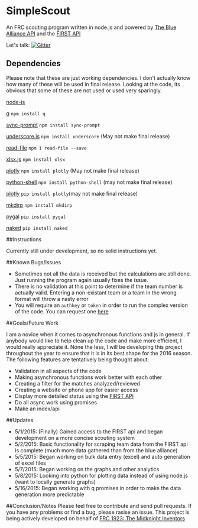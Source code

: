 # SimpleScout
An FRC scouting program written in node.js and powered by [The Blue Alliance API](http://www.thebluealliance.com/apidocs) and the [FIRST API](http://docs.frcevents.apiary.io/)

Let's talk:  [![Gitter](https://badges.gitter.im/Join%20Chat.svg)](https://gitter.im/aravindkoneru/SimpleScout?utm_source=badge&utm_medium=badge&utm_campaign=pr-badge)

## Dependencies

Please note that these are just working dependencies. I don't actually know how many of these will be used in final release.
Looking at the code, its obvious that some of these are not used or used very sparingly.

[node-js](https://nodejs.org/download/)

[q](https://www.npmjs.com/package/q) `npm install q`

[sync-prompt](https://www.npmjs.com/package/sync-prompt) `npm install sync-prompt`

[underscore.js](http://underscorejs.org/) `npm install underscore` (May not make final release)

[read-file](https://www.npmjs.com/package/read-file) `npm i read-file --save`

[xlsx.js](https://www.npmjs.com/package/xlsx) `npm install xlsx`

[plotly](https://plot.ly/feed/) `npm install plotly` (May not make final release)

[python-shell](https://www.npmjs.com/package/python-shell#running-a-python-script-with-arguments-and-options) `npm install python-shell` (may not make final release)

[plotly](https://plot.ly/python/getting-started/) `pip install plotly`(may not make final release)

[mkdirp](https://www.npmjs.com/package/mkdirp) `npm install mkdirp`

[pygal](http://pygal.org/download/) `pip install pygal`

[naked](https://pypi.python.org/pypi/Naked) `pip install naked`

##Instructions

Currently still under development, so no solid instructions yet.

##Known Bugs/Issues

* Sometimes not all the data is received but the calculations are still done. Just running the program again usually fixes the
issue.
* There is no validation at this point to determine if the team number is actually valid. Entering a non-existant team or
a team in the wrong format will throw a nasty error
* You will require an `authkey` or `token` in order to run the complex version of the code. You can request one [here](https://usfirst.collab.net/sf/sfmain/do/viewProject/projects.first_community_developers?_message=1429471256751)

##Goals/Future Work

I am a novice when it comes to asynchronous functions and js in general. If anybody would like to help clean up the code and make
more efficient, I would really appreciate it. None the less, I will be developing this project throughout the year to ensure that
it is in its best shape for the 2016 season. The following features are tentatively being thought about:

* Validation in all aspects of the code
* Making asynchronous functions work better with each other
* Creating a filter for the matches analyzed/reviewed
* Creating a website or phone app for easier access
* Display more detailed status using the [FIRST API](http://docs.frcevents.apiary.io/)
* Do all async work using promises
* Make an index/api

##Updates

* 5/1/2015: (Finally) Gained access to the FIRST api and began development on a more concise scouting system
* 5/2/2015: Basic functionality for scraping team data from the FIRST api is complete (much more data gathered than from the blue alliance)
* 5/5/2015: Began working on bulk data entry (excel) and auto generation of excel files
* 5/7/2015: Began working on the graphs and other analytics
* 5/8/2015: Looking into python for plotting data instead of using node.js (want to locally generate graphs)
* 5/16/2015: Began working with q promises in order to make the data generation more predictable

##Conclusion/Notes
Please feel free to contribute and send pull requests. If you have any problems or find
a bug, please rasise an issue. This project is being actively developed on behalf of [FRC 1923: The Midknight Inventors](http://firstrobotics1923.org/)
